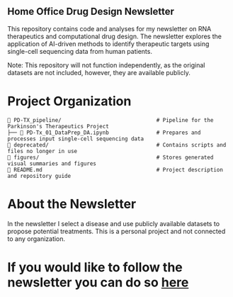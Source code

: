 ## Home Office Drug Design Newsletter

This repository contains code and analyses for my newsletter on RNA therapeutics and computational drug design. The newsletter explores the application of AI-driven methods to identify therapeutic targets using single-cell sequencing data from human patients.

Note: This repository will not function independently, as the original datasets are not included, however, they are available publicly.

# Project Organization

```
📂 PD-TX_pipeline/                              # Pipeline for the Parkinson's Therapeutics Project
├── 📄 PD-Tx_01_DataPrep_DA.ipynb               # Prepares and processes input single-cell sequencing data
📂 deprecated/                                  # Contains scripts and files no longer in use
📂 figures/                                     # Stores generated visual summaries and figures
📄 README.md                                    # Project description and repository guide
```

# About the Newsletter

In the newsletter I select a disease and use publicly available datasets to propose potential treatments. This is a personal project and not connected to any organization.

# If you would like to follow the newsletter you can do so [here](https://www.linkedin.com/build-relation/newsletter-follow?entityUrn=7270513081846267905)

